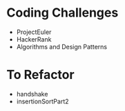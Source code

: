 Coding Challenges
=================

 - ProjectEuler
 - HackerRank
 - Algorithms and Design Patterns



To Refactor 
===========

 - handshake
 - insertionSortPart2
